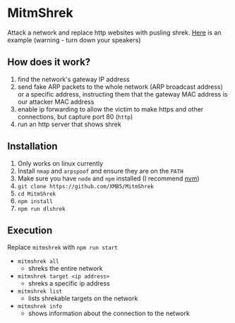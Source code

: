 # MitmShrek
Attack a network and replace http websites with pusling shrek.
[Here](https://xmb5.github.io/MitmShrek/site/example.html) is an example (warning - turn down your speakers)

## How does it work?
1. find the network's gateway IP address
2. send fake ARP packets to the whole network (ARP broadcast address) or a specific address, instructing them that the gateway MAC address is our attacker MAC address
3. enable ip forwarding to allow the victim to make https and other connections, but capture port 80 (`http`)
4. run an http server that shows shrek

## Installation
1. Only works on linux currently
2. Install `nmap` and `arpspoof` and ensure they are on the `PATH`
3. Make sure you have `node` and `npm` installed (I recommend [nvm](https://github.com/creationix/nvm))
4. `git clone https://github.com/XMB5/MitmShrek`
5. `cd MitmShrek`
6. `npm install`
7. `npm run dlshrek`

## Execution
Replace `mitmshrek` with `npm run start`

- `mitmshrek all`
  - shreks the entire network
- `mitmshrek target <ip address>`
  - shreks a specific ip address
- `mitmshrek list`
  - lists shrekable targets on the network
- `mitmshrek info`
  - shows information about the connection to the network
